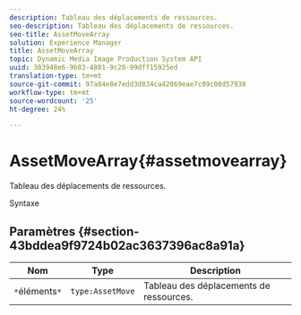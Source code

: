 ```yaml
---
description: Tableau des déplacements de ressources.
seo-description: Tableau des déplacements de ressources.
seo-title: AssetMoveArray
solution: Experience Manager
title: AssetMoveArray
topic: Dynamic Media Image Production System API
uuid: 303948e6-9b83-4801-9c20-99dff15925ed
translation-type: tm+mt
source-git-commit: 97a84e8e7edd3d834ca42069eae7c09c00d57938
workflow-type: tm+mt
source-wordcount: '25'
ht-degree: 24%

---
```



# AssetMoveArray{#assetmovearray}

Tableau des déplacements de ressources.

Syntaxe

## Paramètres {#section-43bddea9f9724b02ac3637396ac8a91a}

| Nom | Type | Description |
|---|---|---|
| `*`éléments`*` | `type:AssetMove` | Tableau des déplacements de ressources. |


